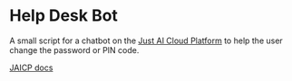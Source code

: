 # Help Desk Bot

A small script for a chatbot on the [Just AI Cloud Platform](https://app.jaicp.com/) to help the user change the password or PIN code.

[JAICP docs](https://help.just-ai.com/docs/ru/)
